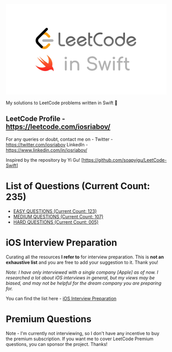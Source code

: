 ![Leetcode in Swift Logo](./LeetCode-in-Swift.jpg?style=centerme)

My solutions to LeetCode problems written in Swift :grimacing:

## LeetCode Profile - https://leetcode.com/iosriabov/
For any queries or doubt, contact me on -
Twitter - https://twitter.com/iosriabov
LinkedIn - https://www.linkedin.com/in/iosriabov/

Inspired by the repository by Yi Gu! [https://github.com/soapyigu/LeetCode-Swift]

# List of Questions (Current Count: 235)
* [EASY QUESTIONS (Current Count: 123)](https://github.com/iosriabov/LeetCode-in-Swift/tree/master/EASY/README.md)
* [MEDIUM QUESTIONS (Current Count: 107)](https://github.com/iosriabov/LeetCode-in-Swift/tree/master/MEDIUM/README.md)
* [HARD QUESTIONS (Current Count: 005)](https://github.com/iosriabov/LeetCode-in-Swift/tree/master/HARD/README.md)

# iOS Interview Preparation
Curating all the resources **I refer to** for interview preparation. This is **not an exhaustive list** and you are free to add your suggestion to it. Thank you!

*Note: I have only interviewed with a single company [Apple] as of now. I researched a lot about iOS interviews in general, but my views may be biased, and may not be helpful for the dream company you are preparing for.*

You can find the list here - [iOS Interview Preparation](https://github.com/iosriabov/LeetCode-in-Swift/blob/master/iOS%20INTERVIEW%20PREPARATION.md)

# Premium Questions

Note - I'm currently not interviewing, so I don't have any incentive to buy the premium subscription. If you want me to cover LeetCode Premium questions, you can sponsor the project. Thanks!
